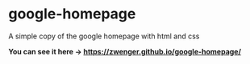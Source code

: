 # google-homepage
A simple copy of the google homepage with html and css

**You can see it here -> https://zwenger.github.io/google-homepage/**